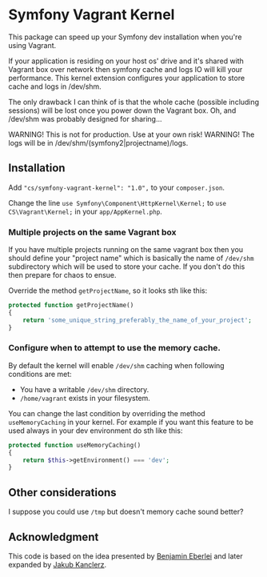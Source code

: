 Symfony Vagrant Kernel
======================

This package can speed up your Symfony dev installation when you're using Vagrant.

If your application is residing on your host os' drive and it's shared with Vagrant box over network then symfony
cache and logs IO will kill your performance. This kernel extension configures your application to store cache
and logs in /dev/shm.

The only drawback I can think of is that the whole cache (possible including sessions) will be lost once you
power down the Vagrant box. Oh, and /dev/shm was probably designed for sharing...

WARNING! This is not for production. Use at your own risk!
WARNING! The logs will be in /dev/shm/(symfony2|projectname)/logs.

## Installation

Add  `"cs/symfony-vagrant-kernel": "1.0",` to your `composer.json`.

Change the line `use Symfony\Component\HttpKernel\Kernel;` to `use CS\Vagrant\Kernel;` in your `app/AppKernel.php`.

### Multiple projects on the same Vagrant box

If you have multiple projects running on the same vagrant box then you should define your "project name" which is
basically the name of `/dev/shm` subdirectory which will be used to store your cache. If you don't do this then
prepare for chaos to ensue.

Override the method `getProjectName`, so it looks sth like this:

```php
protected function getProjectName()
{
    return 'some_unique_string_preferably_the_name_of_your_project';
}
```

### Configure when to attempt to use the memory cache.

By default the kernel will enable `/dev/shm` caching when following conditions are met:
* You have a writable `/dev/shm` directory.
* `/home/vagrant` exists in your filesystem.

You can change the last condition by overriding the method `useMemoryCaching` in your kernel.
For example if you want this feature to be used always in your dev environment do sth like this:

```php
protected function useMemoryCaching()
{
    return $this->getEnvironment() === 'dev';
}
```

## Other considerations

I suppose you could use `/tmp` but doesn't memory cache sound better?

## Acknowledgment

This code is based on the idea presented by [Benjamin Eberlei](http://www.whitewashing.de/2013/08/19/speedup_symfony2_on_vagrant_boxes.html) and later expanded by [Jakub Kanclerz](https://gist.github.com/jkanclerz/d97bc7fd7e395688240a).